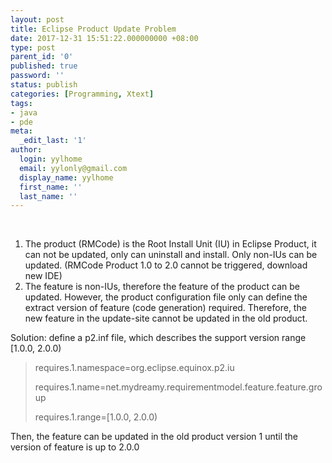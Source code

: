 ```yaml
---
layout: post
title: Eclipse Product Update Problem
date: 2017-12-31 15:51:22.000000000 +08:00
type: post
parent_id: '0'
published: true
password: ''
status: publish
categories: [Programming, Xtext]
tags:
- java
- pde
meta:
  _edit_last: '1'
author:
  login: yylhome
  email: yylonly@gmail.com
  display_name: yylhome
  first_name: ''
  last_name: ''
---
```

<p>&nbsp;</p>
<ol>
<li>The product (RMCode) is the Root Install Unit (IU) in Eclipse Product, it can not be updated, only can uninstall and install. Only non-IUs can be updated. (RMCode Product 1.0 to 2.0 cannot be triggered, download new IDE)</li>
<li>The feature is non-IUs, therefore the feature of the product can be updated. However, the product configuration file only can define the extract version of feature (code generation) required. Therefore, the new feature in the update-site cannot be updated in the old product.</li>
</ol>
<p>Solution: define a p2.inf file, which describes the support version range [1.0.0, 2.0.0)</p>
<blockquote><p>requires.1.namespace=org.eclipse.equinox.p2.iu</p>
<p>requires.1.name=net.mydreamy.requirementmodel.feature.feature.group</p>
<p>requires.1.range=[1.0.0, 2.0.0)</p></blockquote>
<p>Then, the feature can be updated in the old product version 1 until the version of feature is up to 2.0.0</p>
